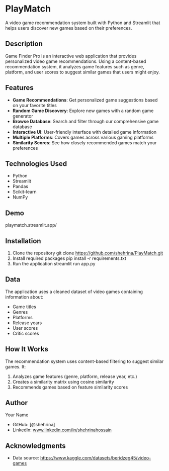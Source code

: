 # PlayMatch

A video game recommendation system built with Python and Streamlit that helps users discover new games based on their preferences.

## Description

Game Finder Pro is an interactive web application that provides personalized video game recommendations. Using a content-based recommendation system, it analyzes game features such as genre, platform, and user scores to suggest similar games that users might enjoy.

## Features

- **Game Recommendations**: Get personalized game suggestions based on your favorite titles
- **Random Game Discovery**: Explore new games with a random game generator
- **Browse Database**: Search and filter through our comprehensive game database
- **Interactive UI**: User-friendly interface with detailed game information
- **Multiple Platforms**: Covers games across various gaming platforms
- **Similarity Scores**: See how closely recommended games match your preferences

## Technologies Used

- Python
- Streamlit
- Pandas
- Scikit-learn
- NumPy

## Demo

playmatch.streamlit.app/

## Installation

1. Clone the repository
git clone https://github.com/shehrina/PlayMatch.git
2. Install required packages
pip install -r requirements.txt
3. Run the application
streamlit run app.py


## Data

The application uses a cleaned dataset of video games containing information about:
- Game titles
- Genres
- Platforms
- Release years
- User scores
- Critic scores

## How It Works

The recommendation system uses content-based filtering to suggest similar games. It:
1. Analyzes game features (genre, platform, release year, etc.)
2. Creates a similarity matrix using cosine similarity
3. Recommends games based on feature similarity scores

## Author

Your Name
- GitHub: [@shehrina]
- LinkedIn: www.linkedin.com/in/shehrinahossain

## Acknowledgments

- Data source: https://www.kaggle.com/datasets/beridzeg45/video-games
